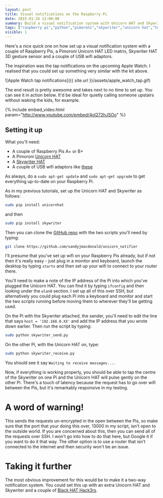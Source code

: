 ```yaml
---
layout: post
title: Visual notifications on the Raspberry Pi
date: 2015-01-26 12:00:00
summary: Build a visual notification system with Unicorn HAT and Skywriter.
tags: ["raspberry pi","python","pimoroni","skywriter","unicorn hat","tutorial"]
visible: 1
---
```


Here's a nice quick one on how set up a visual notification system with a
couple of Raspberry Pis, a Pimoroni Unicorn HAT LED matrix, Skywriter HAT
3D gesture sensor and a couple of USB wifi adaptors.

The inspiration was the tap notifications on the upcoming Apple Watch. I
realised that you could set up something very similar with the kit above.

![Apple Watch tap notifications]({{ site.url }}/assets/apple_watch_tap.gif)

The end result is pretty awesome and takes next to no time to set up. You can
see it in action below. It'd be ideal for quietly calling someone upstairs
without waking the kids, for example.

{% include embed_video.html param="http://www.youtube.com/embed/4ol272hJSOo" %}

## Setting it up

What you'll need:

* A couple of Raspberry Pis A+ or B+
* A Pimoroni [Unicorn HAT](http://shop.pimoroni.com/products/unicorn-hat)
* A [Skywriter HAT](http://shop.pimoroni.com/products/skywriter-hat)
* A couple of USB wifi adaptors like [these](http://thepihut.com/products/usb-wifi-adapter-for-the-raspberry-pi)

As always, do a `sudo apt-get update` and `sudo apt-get upgrade` to get
everything up-to-date on your Raspberry Pi.

As in my previous tutorials, set up the Unicorn HAT and Skywriter as follows:

```bash
sudo pip install unicornhat
```

and then  

```bash
sudo pip install skywriter
```

Then you can clone the [GitHub repo](https://github.com/sandyjmacdonald/unicorn_notifier)
with the two scripts you'll need by typing:

```bash
git clone https://github.com/sandyjmacdonald/unicorn_notifier
```

I'll presume that you've set up wifi on your Raspberry Pis already, but if not
then it's really easy - just plug in a monitor and keyboard, launch the desktop
by typing `startx` and then set up your wifi to connect to your router there.

You'll need to make a note of the IP address of the Pi into which you've plugged
the Unicorn HAT. You can find it by typing `ifconfig` and then looking under the
`wlan0` section. I set up all of this over SSH, but alternatively you could
plug each Pi into a keyboard and monitor and start the two scripts running
before moving them to wherever they'll be getting used.

On the Pi with the Skywriter attached, the sender, you'll need to edit the line
that says `host = '192.168.0.XX'` and add the IP address that you wrote down
earlier. Then run the script by typing:

```bash
sudo python skywriter_send.py
```

On the other Pi, with the Unicorn HAT on, type:

```bash
sudo python skywriter_receive.py
```

You should see it say `Waiting to receive messages...`.

Now, if everything is working properly, you should be able to tap the centre of
the Skywriter on one Pi and the Unicorn HAT will pulse gently on the other Pi.
There's a touch of latency because the request has to go over wifi between the
Pis, but it's remarkably responsive in my testing.

# A word of warning!

This sends the requests un-encrypted in the open between the
Pis, so make sure that the port that your doing this over, 13000 in my script,
isn't open to the outside world. If you are concerned about this, then you can
send all of the requests over SSH. I won't go into how to do that here, but
Google it if you want to do it that way. The other option is to use a router
that isn't connected to the internet and then security won't be an issue.

# Taking it further

The most obvious improvement for this would be to make it a two-way notification
system. You could set this up with an extra Unicorn HAT and Skywriter and a
couple of [Black HAT Hack3rs](http://shop.pimoroni.com/products/black-hat-hacker).
